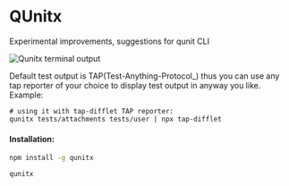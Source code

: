 # QUnitx

Experimental improvements, suggestions for qunit CLI

![Qunitx terminal output](https://raw.githubusercontent.com/izelnakri/qunitx/main/docs/qunitx-help-stdout.png)

Default test output is TAP(Test-Anything-Protocol_) thus you can use any tap reporter of your choice to display test
output in anyway you like. Example:

```
# using it with tap-difflet TAP reporter:
qunitx tests/attachments tests/user | npx tap-difflet
```

#### Installation:

```sh
npm install -g qunitx

qunitx
```
